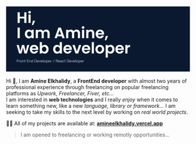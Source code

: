 ![Welcoming image from my portfolio](./introduction.png)   

Hi 👋, I am **Amine Elkhalidy**, a **FrontEnd developer** with almost two years of professional experience through freelancing on popular freelancing platforms as *Upwork, Freelancer, Fiver, etc...*   
I am interested in **web technologies** and I really *enjoy* when it comes to learn something new, like a new *language, library or framework...*
I am seeking to take my skills to the next level by working on *real world projects*.   

👨‍💻 All of my projects are available at: [**amineelkhalidy.vercel.app**](amineelkhalidy.vercel.app)   
> I am opened to freelancing or working remotly opportunities...   

